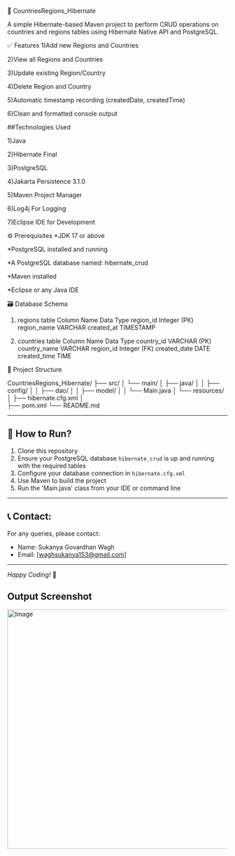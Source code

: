 📘 CountriesRegions_Hibernate

A simple Hibernate-based Maven project to perform CRUD operations on countries and regions tables using Hibernate Native API and PostgreSQL.

✅ Features
1)Add new Regions and Countries

2)View all Regions and Countries

3)Update existing Region/Country

4)Delete Region and Country

5)Automatic timestamp recording (createdDate, createdTime)

6)Clean and formatted console output

##Technologies Used

1)Java

2)Hibernate Final

3)PostgreSQL	

4)Jakarta Persistence	3.1.0

5)Maven	Project Manager

6)Log4j	For Logging

7)Eclipse IDE	for Development

⚙️ Prerequisites
*JDK 17 or above

*PostgreSQL installed and running

*A PostgreSQL database named: hibernate_crud

*Maven installed

*Eclipse or any Java IDE

🗃️ Database Schema

1) regions table
Column Name	Data Type
region_id	Integer (PK)
region_name	VARCHAR
created_at	TIMESTAMP

2) countries table
Column Name	Data Type
country_id	VARCHAR (PK)
country_name	VARCHAR
region_id	Integer (FK)
created_date	DATE
created_time	TIME

📂 Project Structure

CountriesRegions_Hibernate/
├── src/
│   └── main/
│       ├── java/
│       │   ├── config/
│       │   ├── dao/
│       │   ├── model/
│       │   └── Main.java
│       └── resources/
│           ├── hibernate.cfg.xml
│           
├── pom.xml
└── README.md

---

## 🚀 How to Run?

1. Clone this repository  
2. Ensure your PostgreSQL database `hibernate_crud` is up and running with the required tables  
3. Configure your database connection in `hibernate.cfg.xml`  
4. Use Maven to build the project
5. Run the 'Main.java' class from your IDE or command line  

---

## 📞 Contact:

For any queries, please contact:

- Name: Sukanya Govardhan Wagh  
- Email: [waghsukanya153@gmail.com]  

---

*Happy Coding!* 🚀

## Output Screenshot

<img width="735" height="547" alt="Image" src="https://github.com/user-attachments/assets/6893c818-f369-4310-b904-cd99edc64691" />
